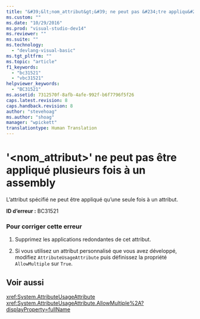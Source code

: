 ```yaml
---
title: "&#39;&lt;nom_attribut&gt;&#39; ne peut pas &#234;tre appliqu&#233; plusieurs fois &#224; un assembly | Microsoft Docs"
ms.custom: ""
ms.date: "10/29/2016"
ms.prod: "visual-studio-dev14"
ms.reviewer: ""
ms.suite: ""
ms.technology: 
  - "devlang-visual-basic"
ms.tgt_pltfrm: ""
ms.topic: "article"
f1_keywords: 
  - "bc31521"
  - "vbc31521"
helpviewer_keywords: 
  - "BC31521"
ms.assetid: 7312570f-8afb-4afe-992f-b6f7796f5f26
caps.latest.revision: 8
caps.handback.revision: 8
author: "stevehoag"
ms.author: "shoag"
manager: "wpickett"
translationtype: Human Translation
---
```

# &#39;&lt;nom_attribut&gt;&#39; ne peut pas &#234;tre appliqu&#233; plusieurs fois &#224; un assembly
L’attribut spécifié ne peut être appliqué qu’une seule fois à un attribut.  
  
 **ID d’erreur :** BC31521  
  
### Pour corriger cette erreur  
  
1.  Supprimez les applications redondantes de cet attribut.  
  
2.  Si vous utilisez un attribut personnalisé que vous avez développé, modifiez `AttributeUsageAttribute` puis définissez la propriété `AllowMultiple` sur `True`.  
  
## Voir aussi  
 <xref:System.AttributeUsageAttribute>   
 <xref:System.AttributeUsageAttribute.AllowMultiple%2A?displayProperty=fullName>